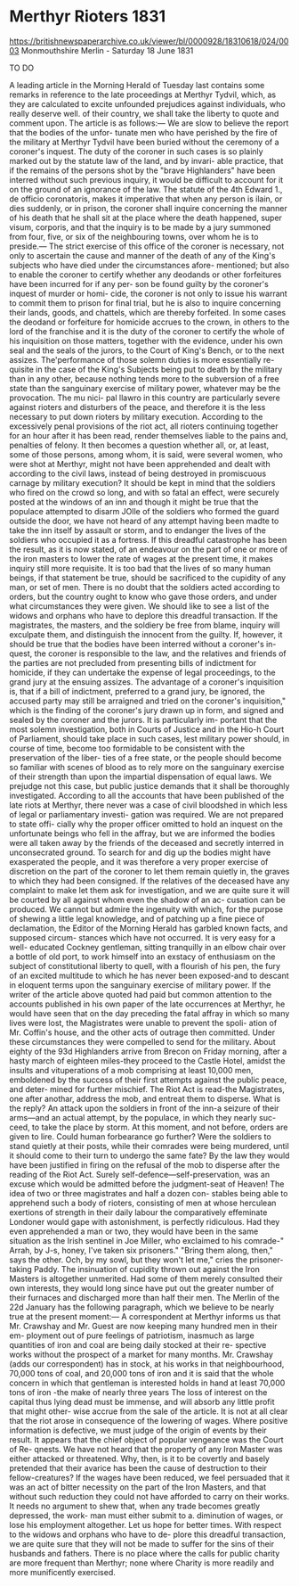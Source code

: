 # Merthyr Rioters 1831

https://britishnewspaperarchive.co.uk/viewer/bl/0000928/18310618/024/0003
Monmouthshire Merlin - Saturday 18 June 1831

TO DO

A leading article in the Morning Herald of Tuesday last contains some remarks in reference to the late proceedings at Merthyr Tydvil, which, as they are calculated to excite unfounded prejudices against individuals, who really deserve well. of their country, we shall take the liberty to quote and comment upon. The article is as follows:— We are slow to believe the report that the bodies of the unfor- tunate men who have perished by the fire of the military at Merthyr Tydvil have been buried without the ceremony of a coroner's inquest. The duty of the coroner in such cases is so plainly marked out by the statute law of the land, and by invari- able practice, that if the remains of the persons shot by the "brave Highlanders" have been interred without such previous inquiry, it would be difficult to account for it on the ground of an ignorance of the law. The statute of the 4th Edward 1., de officio coronatoris, makes it imperative that when any person is ilain, or dies suddenly, or in prison, the coroner shall inquire concerning the manner of his death that he shall sit at the place where the death happened, super visum, corporis, and that the inquiry is to be made by a jury summoned from four, five, or six of the neighbouring towns, over whom he is to preside.— The strict exercise of this office of the coroner is necessary, not only to ascertain the cause and manner of the death of any of the King's subjects who have died under the circumstances afore- mentioned; but also to enable the coroner to certify whether any deodands or other forfeitures have been incurred for if any per- son be found guilty by the coroner's inquest of murder or homi- cide, the coroner is not only to issue his warrant to commit them to prison for final trial, but he is also to inquire concerning their lands, goods, and chattels, which are thereby forfeited. In some cases the deodand or forfeiture for homicide accrues to the crown, in others to the lord of the franchise and it is the duty of the coroner to certify the whole of his inquisition on those matters, together with the evidence, under his own seal and the seals of the jurors, to the Court of King's Bench, or to the next assizes. The'performance of those solemn duties is more essentially re- quisite in the case of the King's Subjects being put to death by the military than in any other, because nothing tends more to the subversion of a free state than the sanguinary exercise of military power, whatever may be the provocation. The mu nici- pal llawro in this country are particularly severe against rioters and disturbers of the peace, and therefore it is the less necessary to put down rioters by military execution. According to the excessively penal provisions of the riot act, all rioters continuing together for an hour after it has been read, render themselves liable to the pains and, penalties of felony. It then becomes a question whether all, or, at least, some of those persons, among whom, it is said, were several women, who were shot at Merthyr, might not have been apprehended and dealt with according to the civil laws, instead of being destroyed in promiscuous carnage by military execution? It should be kept in mind that the soldiers who fired on the crowd so long, and with so fatal an effect, were securely posted at the windows of an inn and though it might be true that the populace attempted to disarm JOlle of the soldiers who formed the guard outside the door, we have not heard of any attempt having been madte to take the inn itself by assault or storm, and to endanger the lives of the soldiers who occupied it as a fortress. If this dreadful catastrophe has been the result, as it is now stated, of an endeavour on the part of one or more of the iron masters to lower the rate of wages at the present time, it makes inquiry still more requisite. It is too bad that the lives of so many human beings, if that statement be true, should be sacrificed to the cupidity of any man, or set of men. There is no doubt that the soldiers acted according to orders, but the country ought to know who gave those orders, and under what circumstances they were given. We should like to see a list of the widows and orphans who have to deplore this dreadful transaction. If the magistrates, the masters, and the soldiery be free from blame, inquiry will exculpate them, and distinguish the innocent from the guilty. If, however, it should be true that the bodies have been interred without a coroner's in- quest, the coroner is responsible to the law, and the relatives and friends of the parties are not precluded from presenting bills of indictment for homicide, if they can undertake the expense of legal proceedings, to the grand jury at the ensuing assizes. The advantage of a coroner's inquisition is, that if a bill of indictment, preferred to a grand jury, be ignored, the accused party may still be arraigned and tried on the coroner's inquisition," which is the finding of the coroner's jury drawn up in form, and signed and sealed by the coroner and the jurors. It is particularly im- portant that the most solemn investigation, both in Courts of Justice and in the Hio-h Court of Parliament, should take place in such cases, lest military power should, in course of time, become too formidable to be consistent with the preservation of the liber- ties of a free state, or the people should become so familiar with scenes of blood as to rely more on the sanguinary exercise of their strength than upon the impartial dispensation of equal laws. We prejudge not this case, but public justice demands that it shall be thoroughly investigated. According to all the accounts that have been published of the late riots at Merthyr, there never was a case of civil bloodshed in which less of legal or parliamentary investi- gation was required. We are not prepared to state offi- cially why the proper officer omitted to hold an inquest on the unfortunate beings who fell in the affray, but we are informed the bodies were all taken away by the friends of the deceased and secretly interred in unconsecrated ground. To search for and dig up the bodies might have exasperated the people, and it was therefore a very proper exercise of discretion on the part of the coroner to let them remain quietly in, the graves to which they had been consigned. If the relatives of the deceased have any complaint to make let them ask for investigation, and we are quite sure it will be courted by all against whom even the shadow of an ac- cusation can be produced. We cannot but admire the ingenuity with which, for the purpose of shewing a little legal knowledge, and of patching up a fine piece of declamation, the Editor of the Morning Herald has garbled known facts, and supposed circum- stances which have not occurred. It is very easy for a well- educated Cockney gentleman, sitting tranquilly in an elbow chair over a bottle of old port, to work himself into an exstacy of enthusiasm on the subject of constitutional liberty to quell, with a flourish of his pen, the fury of an excited multitude to which he has never been exposed-and to descant in eloquent terms upon the sanguinary exercise of military power. If the writer of the article above quoted had paid but common attention to the accounts published in his own paper of the late occurrences at Merthyr, he would have seen that on the day preceding the fatal affray in which so many lives were lost, the Magistrates were unable to prevent the spoli- ation of Mr. Coffin's house, and the other acts of outrage then committed. Under these circumstances they were compelled to send for the military. About eighty of the 93d Highlanders arrive from Brecon on Friday morning, after a hasty march of eighteen miles-they proceed to the Castle Hotel, amidst the insults and vituperations of a mob comprising at least 10,000 men, emboldened by the success of their first attempts against the public peace, and deter- mined for further mischief. The Riot Act is read-the Magistrates, one after anothar, address the mob, and entreat them to disperse. What is the reply? An attack upon the soldiers in front of the inn-a seizure of their arms—and an actual attempt, by the populace, in which they nearly suc- ceed, to take the place by storm. At this moment, and not before, orders are given to lire. Could human forbearance go further? Were the soldiers to stand quietly at their posts, while their comrades were being murdered, until it should come to their turn to undergo the same fate? By the law they would have been justified in firing on the refusal of the mob to disperse after the reading of the Riot Act. Surely self-defence—self-preservation, was an excuse which would be admitted before the judgment-seat of Heaven! The idea of two or three magistrates and half a dozen con- stables being able to apprehend such a body of rioters, consisting of men at whose herculean exertions of strength in their daily labour the comparatively effeminate Londoner would gape with astonishment, is perfectly ridiculous. Had they even apprehended a man or two, they would have been in the same situation as the Irish sentinel in Joe Miller, who exclaimed to his comrade-" Arrah, by J-s, honey, I've taken six prisoners." "Bring them along, then," says the other. Och, by my sowl, but they won't let me," cries the prisoner-taking Paddy. The insinuation of cupidity thrown out against the Iron Masters is altogether unmerited. Had some of them merely consulted their own interests, they would long since have put out the greater number of their furnaces and discharged more than half their men. The Merlin of the 22d January has the following paragraph, which we believe to be nearly true at the present moment:— A correspondent at Merthyr informs us that Mr. Crawshay and Mr. Guest are now keeping many hundred men in their em- ployment out of pure feelings of patriotism, inasmuch as large quantities of iron and coal are being daily stocked at their re- spective works without the prospect of a market for many months. Mr. Crawshay (adds our correspondent) has in stock, at his works in that neighbourhood, 70,000 tons of coal, and 20,000 tons of iron and it is said that the whole concern in which that gentleman is interested holds in hand at least 70,000 tons of iron -the make of nearly three years The loss of interest on the capital thus lying dead must be immense, and will absorb any little profit that might other- wise accrue from the sale of the article. It is not at all clear that the riot arose in consequence of the lowering of wages. Where positive information is defective, we must judge of the origin of events by their result. It appears that the chief object of popular vengeance was the Court of Re- qnests. We have not heard that the property of any Iron Master was either attacked or threatened. Why, then, is it to be covertly and basely pretended that their avarice has been the cause of destruction to their fellow-creatures? If the wages have been reduced, we feel persuaded that it was an act of bitter necessity on the part of the Iron Masters, and that without such reduction they could not have afforded to carry on their works. It needs no argument to shew that, when any trade becomes greatly depressed, the work- man must either submit to a. diminution of wages, or lose his employment altogether. Let us hope for better times. With respect to the widows and orphans who have to de- plore this dreadful transaction, we are quite sure that they will not be made to suffer for the sins of their husbands and fathers. There is no place where the calls for public charity are more frequent than Merthyr; none where Charity is more readily and more munificently exercised. 